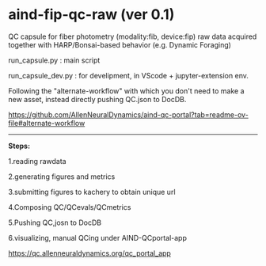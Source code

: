 # aind-fip-qc-raw (ver 0.1)

QC capsule for fiber photometry (modality:fib, device:fip) raw data acquired together with HARP/Bonsai-based behavior (e.g. Dynamic Foraging)

run_capsule.py : main script

run_capsule_dev.py : for develipment, in VScode + jupyter-extension env.

Following the "alternate-workflow" with which you don't need to make a new asset, instead directly pushing QC.json to DocDB.

https://github.com/AllenNeuralDynamics/aind-qc-portal?tab=readme-ov-file#alternate-workflow

___
**Steps:**

1.reading rawdata

2.generating figures and metrics

3.submitting figures to kachery to obtain unique url

4.Composing QC/QCevals/QCmetrics

5.Pushing QC,josn to DocDB

6.visualizing, manual QCing under AIND-QCportal-app

https://qc.allenneuraldynamics.org/qc_portal_app

